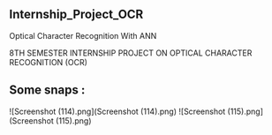 ## Internship_Project_OCR
Optical Character Recognition  With ANN

8TH SEMESTER INTERNSHIP PROJECT ON OPTICAL CHARACTER RECOGNITION (OCR)

## Some snaps :     
![Screenshot (114).png](Screenshot (114).png)
![Screenshot (115).png](Screenshot (115).png)

